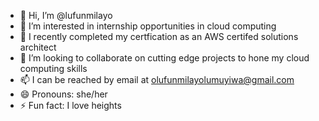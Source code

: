 - 👋 Hi, I’m @lufunmilayo
- 👀 I’m interested in internship opportunities in cloud computing
- 🌱 I recently completed my certfication as an AWS certifed solutions architect
- 💞️ I’m looking to collaborate on cutting edge projects to hone my cloud computing skills
- 📫 I can be reached by email at olufunmilayolumuyiwa@gmail.com
- 😄 Pronouns: she/her
- ⚡ Fun fact: I love heights

<!---
lufunmilayo/lufunmilayo is a ✨ special ✨ repository because its `README.md` (this file) appears on your GitHub profile.
You can click the Preview link to take a look at your changes.
--->
